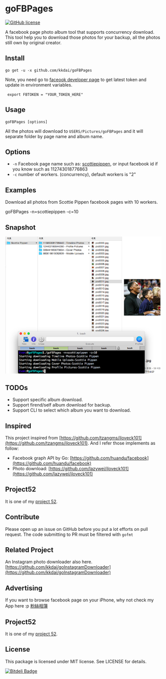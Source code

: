 goFBPages
======================
[![GitHub license](https://img.shields.io/badge/license-MIT-blue.svg)](https://raw.githubusercontent.com/toomore/gogrs/master/LICENSE)

A facebook page photo album tool that supports concurrency download. This tool help you to download those photos for your backup, all the photos still own by original creator.

Install
--------------

    go get -u -x github.com/kkdai/goFBPages

Note, you need go to [faceook developer page](https://developers.facebook.com/tools/explorer?method=GET&path=me) to get latest token and update in environment variables.

     export FBTOKEN = "YOUR_TOKEN_HERE"

Usage
---------------------

    goFBPages [options] 

All the photos will download to `USERS/Pictures/goFBPages` and it will separate folder by page name and album name.

Options
---------------

- `-n` Facebook page name such as: [scottiepippen](https://www.facebook.com/scottiepippen), or input facebook id if you know such as 112743018776863 
- `-c` number of workers. (concurrency), default workers is "2"


Examples
---------------

Download all photos from Scottie Pippen facebook pages with 10 workers.

  goFBPages -n=scottiepippen -c=10


Snapshot
---------------

![image](snapshot/1.png)

TODOs
---------------

- Support specific album download.
- Support firend/self album download for backup.
- Support CLI to select which album you want to download.

Inspired
---------------

This project inspired from [https://github.com/tzangms/iloveck101](https://github.com/tzangms/iloveck101). And I refer those implements as follow:

- Facebook graph API by Go: [https://github.com/huandu/facebook](https://github.com/huandu/facebook)
- Photo download: [https://github.com/lazywei/iloveck101](https://github.com/lazywei/iloveck101)


Project52
---------------

It is one of my [project 52](https://github.com/kkdai/project52).


Contribute
---------------

Please open up an issue on GitHub before you put a lot efforts on pull request.
The code submitting to PR must be filtered with `gofmt`

Related Project
---------------

An Instagram photo downloader also here. [https://github.com/kkdai/goInstagramDownloader](https://github.com/kkdai/goInstagramDownloader)

Advertising
---------------

If you want to browse facebook page on your iPhone, why not check my App here :p [粉絲相簿](https://itunes.apple.com/tw/app/fen-si-xiang-bu/id839324997?l=zh&mt=8)

Project52
---------------

It is one of my [project 52](https://github.com/kkdai/project52).


License
---------------

This package is licensed under MIT license. See LICENSE for details.


[![Bitdeli Badge](https://d2weczhvl823v0.cloudfront.net/kkdai/gofbpages/trend.png)](https://bitdeli.com/free "Bitdeli Badge")

